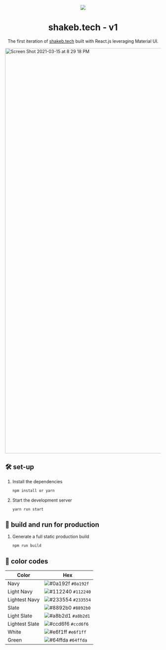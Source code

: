 <p align="center">
  <img src="https://img.icons8.com/color/48/000000/magritte.png"/>
</p>
<h1 align="center">
  shakeb.tech - v1
</h1>
<p align="center">
  The first iteration of <a href="https://shakeb.tech" target="_blank">shakeb.tech</a> built with React.js leveraging Material UI.
</p>

<img width="1306" alt="Screen Shot 2021-03-15 at 8 29 18 PM" src="https://user-images.githubusercontent.com/32211479/111238274-24f8b100-85cd-11eb-9d5a-00f07cbc05e9.png">

## 🛠 set-up

1. Install the dependencies

   ```sh
   npm install or yarn
   ```

2. Start the development server

   ```sh
   yarn run start
   ```

## 🚀 build and run for production

1. Generate a full static production build

   ```sh
   npm run build
   ```


## 🎨 color codes

| Color          | Hex                                                                |
| -------------- | ------------------------------------------------------------------ |
| Navy           | ![#0a192f](https://via.placeholder.com/10/0a192f?text=+) `#0a192f` |
| Light Navy     | ![#112240](https://via.placeholder.com/10/0a192f?text=+) `#112240` |
| Lightest Navy  | ![#233554](https://via.placeholder.com/10/303C55?text=+) `#233554` |
| Slate          | ![#8892b0](https://via.placeholder.com/10/8892b0?text=+) `#8892b0` |
| Light Slate    | ![#a8b2d1](https://via.placeholder.com/10/a8b2d1?text=+) `#a8b2d1` |
| Lightest Slate | ![#ccd6f6](https://via.placeholder.com/10/ccd6f6?text=+) `#ccd6f6` |
| White          | ![#e6f1ff](https://via.placeholder.com/10/e6f1ff?text=+) `#e6f1ff` |
| Green          | ![#64ffda](https://via.placeholder.com/10/64ffda?text=+) `#64ffda` |
